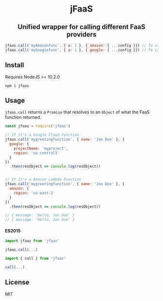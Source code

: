 <h1 align="center">jFaaS</h2>
<h2 align="center">Unified wrapper for calling different FaaS providers</h2>

```js
jfaas.call('myAmazonfunc', { a: 1 }, { amazon: { ...config }}) // To call a Lambda function
jfaas.call('myGooglefunc', { a: 1 }, { google: { ...config }}) // To call a Google Cloud function
```

## Install

Requires NodeJS >= 10.2.0

`npm i jfaas`


## Usage

`jfaas.call` returns a `Promise` that resolves to an `Object` of what the FaaS function returned. 

```js
const jfaas = require('jfaas')

// If it's a Google Cloud Function
jfaas.call('mygreetingfunction', { name: 'Jon Doe' }, { 
  google: { 
    projectName: 'myproject',
    region: 'us-central1'
  } 
})
  .then(resObject => console.log(resObject))


// If it's a Amazon Lambda Function
jfaas.call('mygreetingfunction', { name: 'Jon Doe' }, { 
  amazon: {
    region: 'us-east-2'
  }
})
  .then(resObject => console.log(resObject))

// { message: 'Hello, Jon Doe' }
// { message: 'Hello, Jon Doe' }
```

#### ES2015


```js
import jfaas from 'jfaas'

jfaas.call(...)
```

```js 
import { call } from 'jfaas'

call(...) 
```

## License

MIT
